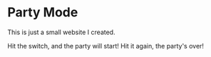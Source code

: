 # Party Mode

This is just a small website I created.

Hit the switch, and the party will start! Hit it again, the party's over!
